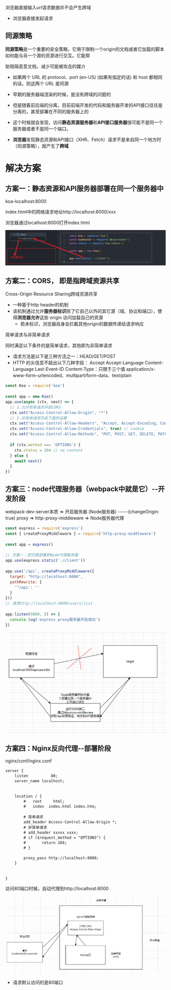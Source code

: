 浏览器直接输入url请求数据并不会产生跨域

- 浏览器直接发起请求



## 同源策略

**同源策略**是一个重要的安全策略，它用于限制一个origin的文档或者它加载的脚本如何能与另一个源的资源进行交互。它能帮

助阻隔恶意文档，减少可能被攻击的媒介

- 如果两个 URL 的 protocol、port (en-US) (如果有指定的话) 和 host 都相同的话，则这两个 URL 是同源





- 早期的服务器端渲染的时候，是没有跨域的问题的
- 但是随着前后端的分离，目前前端开发的代码和服务器开发的API接口往往是分离的，甚至部署在不同的服务器上的
- 这个时候就会发现，访问**静态资源服务器**和**API接口服务器**很可能不是同一个服务器或者不是同一个端口。
- **浏览器**发现静态资源和API接口（XHR、Fetch）请求不是来自同一个地方时（同源策略），就产生了**跨域**







# 解决方案

## 方案一：静态资源和API服务器部署在同一个服务器中

koa-localhost:8000

index.html中的网络请求地址http://localhost:8000/xxx



浏览器通过localhost:8000打开index.html

![image-20230318195734674](img/image-20230318195734674.png)



## 方案二：CORS， 即是指跨域资源共享

Cross-Origin Resource Sharing跨域资源共享

- 一种基于http header的机制
- 该机制通过允许**服务器标识**除了它自己以外的其它源（域、协议和端口），使得**浏览器允许**这些 origin 访问加载自己的资源
  - 若未标识，浏览器自身会拦截其他origin的数据传递给请求响应



简单请求与非简单请求

同时满足以下条件的是简单请求，其他即为非简单请求

- 请求方法是以下是三种方法之一：HEAD/GET/POST
- HTTP 的头信息不超出以下几种字段：
  Accept
  Accept-Language
  Content-Language
  Last-Event-ID
  Content-Type：只限于三个值 application/x-www-form-urlencoded、multipart/form-data、text/plain



```js
const Koa = require('koa')

const app = new Koa()
app.use(async (ctx, next) => {
  // 1.允许简单请求开启CORS
  ctx.set("Access-Control-Allow-Origin", "*")
  // 2.非简单请求开启下面的设置
  ctx.set("Access-Control-Allow-Headers", "Accept, Accept-Encoding, Connection, Host, Origin, Referer, User-Agent, Accept-Language, Content-Length, Content-Type")
  ctx.set("Access-Control-Allow-Credentials", true) // cookie
  ctx.set("Access-Control-Allow-Methods", "PUT, POST, GET, DELETE, PATCH, OPTIONS")
  
  if (ctx.method === 'OPTIONS') {
    ctx.status = 204 // no content
  } else {
    await next()
  }
})
```



## 方案三：node代理服务器（webpack中就是它）--开发阶段

webpack-dev-server本质 => 开启服务器 (Node服务器) -----(changeOrigin: true)
proxy => http-proxy-middleware => Node服务器代理



```js
const express = require('express')
const { createProxyMiddleware } = require('http-proxy-middleware')

const app = express()

// 方案一：把页面部署到Node代理服务器
app.use(express.static('./client')) 

app.use('/api', createProxyMiddleware({
  target: "http://localhost:8000",
  pathRewrite: {
    '^/api': ''
  }
}))
// 请求http://localhost:8000/users/list

app.listen(9000, () => {
  console.log('express proxy服务器开启成功')
})
```



![image-20230318202728290](img/image-20230318202728290.png)



## 方案四：Nginx反向代理--部署阶段



nginx/conf/nginx.conf

```
server {
	listen			80;
	server_name	localhost;
	
	
	location / {
		#	root	 html;
		#	index  index.html index.htm;
		
		# 简单请求
		add_header Access-Control-Allow-Origin *;
		# 非简单请求
		# add_header xxxxx xxxx;
		# if ($request_method = "OPTIONS") {
		#		return 204;
		# }
		
		proxy_pass http://localhost:8000;
	}
	
	
}
```

访问80端口时候，自动代理到http://localhost:8000



![image-20230319121605396](img/image-20230319121605396.png)

- 请求默认访问的是80端口